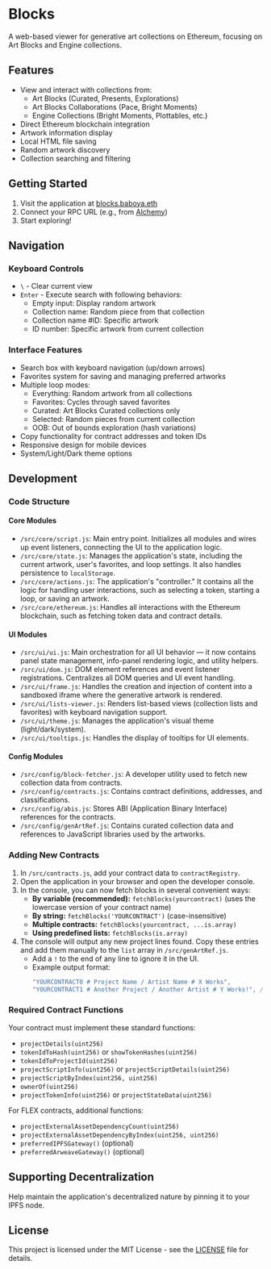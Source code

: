 # Blocks

A web-based viewer for generative art collections on Ethereum, focusing on Art Blocks and Engine collections.

## Features

- View and interact with collections from:
  - Art Blocks (Curated, Presents, Explorations)
  - Art Blocks Collaborations (Pace, Bright Moments)
  - Engine Collections (Bright Moments, Plottables, etc.)
- Direct Ethereum blockchain integration
- Artwork information display
- Local HTML file saving
- Random artwork discovery
- Collection searching and filtering

## Getting Started

1. Visit the application at [blocks.baboya.eth](https://blocks.baboya.eth.limo)
2. Connect your RPC URL (e.g., from [Alchemy](https://alchemy.com))
3. Start exploring!

## Navigation

### Keyboard Controls
- `\` - Clear current view
- `Enter` - Execute search with following behaviors:
  - Empty input: Display random artwork
  - Collection name: Random piece from that collection
  - Collection name #ID: Specific artwork
  - ID number: Specific artwork from current collection

### Interface Features
- Search box with keyboard navigation (up/down arrows)
- Favorites system for saving and managing preferred artworks
- Multiple loop modes:
  - Everything: Random artwork from all collections
  - Favorites: Cycles through saved favorites
  - Curated: Art Blocks Curated collections only
  - Selected: Random pieces from current collection
  - OOB: Out of bounds exploration (hash variations)
- Copy functionality for contract addresses and token IDs
- Responsive design for mobile devices
- System/Light/Dark theme options

## Development

### Code Structure

#### Core Modules
- `/src/core/script.js`: Main entry point. Initializes all modules and wires up event listeners, connecting the UI to the application logic.
- `/src/core/state.js`: Manages the application's state, including the current artwork, user's favorites, and loop settings. It also handles persistence to `localStorage`.
- `/src/core/actions.js`: The application's "controller." It contains all the logic for handling user interactions, such as selecting a token, starting a loop, or saving an artwork.
- `/src/core/ethereum.js`: Handles all interactions with the Ethereum blockchain, such as fetching token data and contract details.

#### UI Modules
- `/src/ui/ui.js`: Main orchestration for all UI behavior — it now contains panel state management, info-panel rendering logic, and utility helpers.
- `/src/ui/dom.js`: DOM element references and event listener registrations. Centralizes all DOM queries and UI event handling.
- `/src/ui/frame.js`: Handles the creation and injection of content into a sandboxed iframe where the generative artwork is rendered.
- `/src/ui/lists-viewer.js`: Renders list-based views (collection lists and favorites) with keyboard navigation support.
- `/src/ui/theme.js`: Manages the application's visual theme (light/dark/system).
- `/src/ui/tooltips.js`: Handles the display of tooltips for UI elements.


#### Config Modules
- `/src/config/block-fetcher.js`: A developer utility used to fetch new collection data from contracts.
- `/src/config/contracts.js`: Contains contract definitions, addresses, and classifications.
- `/src/config/abis.js`: Stores ABI (Application Binary Interface) references for the contracts.
- `/src/config/genArtRef.js`: Contains curated collection data and references to JavaScript libraries used by the artworks.

### Adding New Contracts

1. In `/src/contracts.js`, add your contract data to `contractRegistry`.
2. Open the application in your browser and open the developer console.
3. In the console, you can now fetch blocks in several convenient ways:
    - **By variable (recommended):** `fetchBlocks(yourcontract)` (uses the lowercase version of your contract name)
    - **By string:** `fetchBlocks('YOURCONTRACT')` (case-insensitive)
    - **Multiple contracts:** `fetchBlocks(yourcontract, ...is.array)`
    - **Using predefined lists:** `fetchBlocks(is.array)`
4. The console will output any new project lines found. Copy these entries and add them manually to the `list` array in `/src/genArtRef.js`.
    - Add a `!` to the end of any line to ignore it in the UI.
    - Example output format:
      ```js
      "YOURCONTRACT0 # Project Name / Artist Name # X Works",
      "YOURCONTRACT1 # Another Project / Another Artist # Y Works!", // '!' ignores this line
      ```

### Required Contract Functions

Your contract must implement these standard functions:
- `projectDetails(uint256)`
- `tokenIdToHash(uint256)` or `showTokenHashes(uint256)`
- `tokenIdToProjectId(uint256)`
- `projectScriptInfo(uint256)` or `projectScriptDetails(uint256)`
- `projectScriptByIndex(uint256, uint256)`
- `ownerOf(uint256)`
- `projectTokenInfo(uint256)` or `projectStateData(uint256)`

For FLEX contracts, additional functions:
- `projectExternalAssetDependencyCount(uint256)`
- `projectExternalAssetDependencyByIndex(uint256, uint256)`
- `preferredIPFSGateway()` (optional)
- `preferredArweaveGateway()` (optional)

## Supporting Decentralization

Help maintain the application's decentralized nature by pinning it to your IPFS node.

## License

This project is licensed under the MIT License - see the [LICENSE](LICENSE) file for details.
